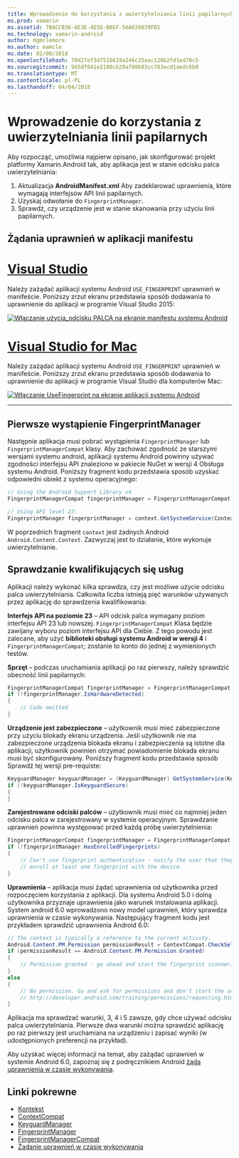 ```yaml
---
title: Wprowadzenie do korzystania z uwierzytelniania linii papilarnych
ms.prod: xamarin
ms.assetid: 7BACCB36-8E3E-4E5D-B8EF-56A639839FD2
ms.technology: xamarin-android
author: mgmclemore
ms.author: mamcle
ms.date: 02/08/2018
ms.openlocfilehash: 70d27ef3d7518619a246c25aac128b2fd1ed70c5
ms.sourcegitcommit: 945df041e2180cb20af08b83cc703ecd1aedc6b0
ms.translationtype: MT
ms.contentlocale: pl-PL
ms.lasthandoff: 04/04/2018
---
```

# <a name="getting-started-with-fingerprint-authentication"></a>Wprowadzenie do korzystania z uwierzytelniania linii papilarnych

Aby rozpocząć, umożliwia najpierw opisano, jak skonfigurować projekt platformy Xamarin.Android tak, aby aplikacja jest w stanie odcisku palca uwierzytelniania:

1. Aktualizacja **AndroidManifest.xml** Aby zadeklarować uprawnienia, które wymagają interfejsów API linii papilarnych.
2. Uzyskaj odwołanie do `FingerprintManager`.
3. Sprawdź, czy urządzenie jest w stanie skanowania przy użyciu linii papilarnych.

## <a name="requesting-permissions-in-the-application-manifest"></a>Żądania uprawnień w aplikacji manifestu

# <a name="visual-studiotabvswin"></a>[Visual Studio](#tab/vswin)

Należy zażądać aplikacji systemu Android `USE_FINGERPRINT` uprawnień w manifeście. Poniższy zrzut ekranu przedstawia sposób dodawania to uprawnienie do aplikacji w programie Visual Studio 2015:

[![Włączanie użycia\_odcisku PALCA na ekranie manifestu systemu Android](get-started-images/fingerprint-01-vs.png)](get-started-images/fingerprint-01-vs.png#lightbox) 

# <a name="visual-studio-for-mactabvsmac"></a>[Visual Studio for Mac](#tab/vsmac)

Należy zażądać aplikacji systemu Android `USE_FINGERPRINT` uprawnień w manifeście. Poniższy zrzut ekranu przedstawia sposób dodawania to uprawnienie do aplikacji w programie Visual Studio dla komputerów Mac:

[![Włączanie UseFingerprint na ekranie aplikacji systemu Android](get-started-images/fingerprint-01-xs.png)](get-started-images/fingerprint-01-xs.png#lightbox) 

-----

## <a name="getting-an-instance-of-the-fingerprintmanager"></a>Pierwsze wystąpienie FingerprintManager

Następnie aplikacja musi pobrać wystąpienia `FingerprintManager` lub `FingerprintManagerCompat` klasy. Aby zachować zgodność ze starszymi wersjami systemu android, aplikacji systemu Android powinny używać zgodności interfejsu API znaleziono w pakiecie NuGet w wersji 4 Obsługa systemu Android. Poniższy fragment kodu przedstawia sposób uzyskać odpowiedni obiekt z systemu operacyjnego: 

```csharp
// Using the Android Support Library v4
FingerprintManagerCompat fingerprintManager = FingerprintManagerCompat.From(context);

// Using API level 23:
FingerprintManager fingerprintManager = context.GetSystemService(Context.FingerprintService) as FingerprintManager;
```  

W poprzednich fragment `context` jest żadnych Android `Android.Content.Context`. Zazwyczaj jest to działanie, które wykonuje uwierzytelnianie.

## <a name="checking-for-eligibility"></a>Sprawdzanie kwalifikujących się usług

Aplikacji należy wykonać kilka sprawdza, czy jest możliwe użycie odcisku palca uwierzytelniania. Całkowita liczba istnieją pięć warunków używanych przez aplikację do sprawdzenia kwalifikowania:  
 

**Interfejs API na poziomie 23** &ndash; API odcisk palca wymagany poziom interfejsu API 23 lub nowszej. `FingerprintManagerCompat` Klasa będzie zawijany wyboru poziom interfejsu API dla Ciebie. Z tego powodu jest zalecane, aby użyć **biblioteki obsługi systemu Android w wersji 4** i `FingerprintManagerCompat`; zostanie to konto do jednej z wymienionych testów.

**Sprzęt** &ndash; podczas uruchamiania aplikacji po raz pierwszy, należy sprawdzić obecność linii papilarnych:

```csharp
FingerprintManagerCompat fingerprintManager = FingerprintManagerCompat.From(context);
if (!fingerprintManager.IsHardwareDetected)
{
    // Code omitted
}
```
    
**Urządzenie jest zabezpieczone** &ndash; użytkownik musi mieć zabezpieczone przy użyciu blokady ekranu urządzenia. Jeśli użytkownik nie ma zabezpieczone urządzenia blokada ekranu i zabezpieczenia są istotne dla aplikacji, użytkownik powinien otrzymać powiadomienie blokada ekranu musi być skonfigurowany. Poniższy fragment kodu przedstawia sposób Sprawdź tej wersji pre-requiste:

```csharp
KeyguardManager keyguardManager = (KeyguardManager) GetSystemService(KeyguardService);
if (!keyguardManager.IsKeyguardSecure)
{
}
```

**Zarejestrowane odciski palców** &ndash; użytkownik musi mieć co najmniej jeden odcisku palca w zarejestrowany w systemie operacyjnym. Sprawdzanie uprawnień powinna występować przed każdą próbę uwierzytelnienia:

```csharp
FingerprintManagerCompat fingerprintManager = FingerprintManagerCompat.From(context);
if (!fingerprintManager.HasEnrolledFingerprints)
{
    // Can't use fingerprint authentication - notify the user that they need to
    // enroll at least one fingerprint with the device.
}
```

**Uprawnienia** &ndash; aplikacja musi żądać uprawnienia od użytkownika przed rozpoczęciem korzystania z aplikacji. Dla systemu Android 5.0 i dolną użytkownika przyznaje uprawnienia jako warunek instalowania aplikacji. System android 6.0 wprowadzono nowy model uprawnień, który sprawdza uprawnienia w czasie wykonywania. Następujący fragment kodu jest przykładem sprawdzić uprawnienia Android 6.0:

```csharp
// The context is typically a reference to the current activity.
Android.Content.PM.Permission permissionResult = ContextCompat.CheckSelfPermission(context, Manifest.Permission.UseFingerprint);
if (permissionResult == Android.Content.PM.Permission.Granted)
{
    // Permission granted - go ahead and start the fingerprint scanner.
}
else
{
    // No permission. Go and ask for permissions and don't start the scanner. See
    // http://developer.android.com/training/permissions/requesting.html
}
```

Aplikacja ma sprawdzać warunki, 3, 4 i 5 zawsze, gdy chce używać odcisku palca uwierzytelniania. Pierwsze dwa warunki można sprawdzić aplikację po raz pierwszy jest uruchamiana na urządzeniu i zapisać wyniki (w udostępnionych preferencji na przykład).

Aby uzyskać więcej informacji na temat, aby zażądać uprawnień w systemie Android 6.0, zapoznaj się z podręcznikiem Android [żąda uprawnienia w czasie wykonywania](http://developer.android.com/training/permissions/requesting.html).



## <a name="related-links"></a>Linki pokrewne

- [Kontekst](https://developer.xamarin.com/api/type/Android.Content.Context/)
- [ContextCompat](https://developer.xamarin.com/api/type/Android.Support.V4.Content.ContextCompat/)
- [KeyguardManager](https://developer.xamarin.com/api/type/Android.App.KeyguardManager/)
- [FingerprintManager](http://developer.android.com/reference/android/hardware/fingerprint/FingerprintManager.html)
- [FingerprintManagerCompat](http://developer.android.com/reference/android/support/v4/hardware/fingerprint/FingerprintManagerCompat.html)
- [Żądanie uprawnień w czasie wykonywania](http://developer.android.com/training/permissions/requesting.html)
